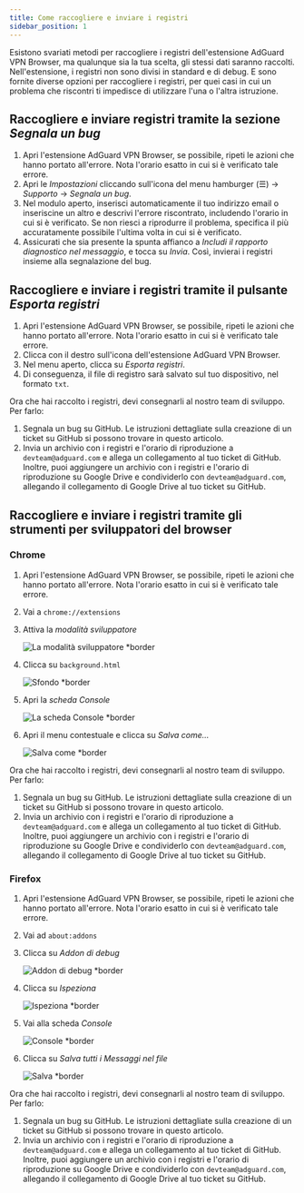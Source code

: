 ```yaml
---
title: Come raccogliere e inviare i registri
sidebar_position: 1
---
```


Esistono svariati metodi per raccogliere i registri dell'estensione AdGuard VPN Browser, ma qualunque sia la tua scelta, gli stessi dati saranno raccolti. Nell'estensione, i registri non sono divisi in standard e di debug. E sono fornite diverse opzioni per raccogliere i registri, per quei casi in cui un problema che riscontri ti impedisce di utilizzare l'una o l'altra istruzione.

## Raccogliere e inviare registri tramite la sezione *Segnala un bug*

1. Apri l'estensione AdGuard VPN Browser, se possibile, ripeti le azioni che hanno portato all'errore. Nota l'orario esatto in cui si è verificato tale errore.
1. Apri le *Impostazioni* cliccando sull'icona del menu hamburger (☰) → *Supporto* → *Segnala un bug*.
1. Nel modulo aperto, inserisci automaticamente il tuo indirizzo email o inseriscine un altro e descrivi l'errore riscontrato, includendo l'orario in cui si è verificato. Se non riesci a riprodurre il problema, specifica il più accuratamente possibile l'ultima volta in cui si è verificato.
1. Assicurati che sia presente la spunta affianco a *Includi il rapporto diagnostico nel messaggio*, e tocca su *Invia*. Così, invierai i registri insieme alla segnalazione del bug.

## Raccogliere e inviare i registri tramite il pulsante *Esporta registri*

1. Apri l'estensione AdGuard VPN Browser, se possibile, ripeti le azioni che hanno portato all'errore. Nota l'orario esatto in cui si è verificato tale errore.
1. Clicca con il destro sull'icona dell'estensione AdGuard VPN Browser.
1. Nel menu aperto, clicca su *Esporta registri*.
1. Di conseguenza, il file di registro sarà salvato sul tuo dispositivo, nel formato `txt`.

Ora che hai raccolto i registri, devi consegnarli al nostro team di sviluppo. Per farlo:

1. Segnala un bug su GitHub. Le istruzioni dettagliate sulla creazione di un ticket su GitHub si possono trovare in questo articolo.
1. Invia un archivio con i registri e l'orario di riproduzione a `devteam@adguard.com` e allega un collegamento al tuo ticket di GitHub. Inoltre, puoi aggiungere un archivio con i registri e l'orario di riproduzione su Google Drive e condividerlo con `devteam@adguard.com`, allegando il collegamento di Google Drive al tuo ticket su GitHub.

## Raccogliere e inviare i registri tramite gli strumenti per sviluppatori del browser

### Chrome

1. Apri l'estensione AdGuard VPN Browser, se possibile, ripeti le azioni che hanno portato all'errore. Nota l'orario esatto in cui si è verificato tale errore.
1. Vai a `chrome://extensions`
1. Attiva la *modalità sviluppatore*

    ![La modalità sviluppatore *border](https://cdn.adguardvpn.com/content/kb/vpn/browser_extension/dev_mode.png)

1. Clicca su `background.html`

    ![Sfondo *border](https://cdn.adguardvpn.com/content/kb/vpn/browser_extension/backgroung.png)

1. Apri la *scheda Console*

    ![La scheda Console *border](https://cdn.adguardvpn.com/content/kb/vpn/browser_extension/console.png)

1. Apri il menu contestuale e clicca su *Salva come…*

    ![Salva come *border](https://cdn.adguardvpn.com/content/kb/vpn/browser_extension/save.png)

Ora che hai raccolto i registri, devi consegnarli al nostro team di sviluppo. Per farlo:

1. Segnala un bug su GitHub. Le istruzioni dettagliate sulla creazione di un ticket su GitHub si possono trovare in questo articolo.
1. Invia un archivio con i registri e l'orario di riproduzione a `devteam@adguard.com` e allega un collegamento al tuo ticket di GitHub. Inoltre, puoi aggiungere un archivio con i registri e l'orario di riproduzione su Google Drive e condividerlo con `devteam@adguard.com`, allegando il collegamento di Google Drive al tuo ticket su GitHub.

### Firefox

1. Apri l'estensione AdGuard VPN Browser, se possibile, ripeti le azioni che hanno portato all'errore. Nota l'orario esatto in cui si è verificato tale errore.
1. Vai ad `about:addons`
1. Clicca su *Addon di debug*

    ![Addon di debug *border](https://cdn.adguardvpn.com/content/kb/vpn/browser_extension/add-ons.png)

1. Clicca su *Ispeziona*

    ![Ispeziona *border](https://cdn.adguardvpn.com/content/kb/vpn/browser_extension/inspect.png)

1. Vai alla scheda *Console*

    ![Console *border](https://cdn.adguardvpn.com/content/kb/vpn/browser_extension/ff_console.png)

1. Clicca su *Salva tutti i Messaggi nel file*

    ![Salva *border](https://cdn.adguardvpn.com/content/kb/vpn/browser_extension/save-to-file.png)

Ora che hai raccolto i registri, devi consegnarli al nostro team di sviluppo. Per farlo:

1. Segnala un bug su GitHub. Le istruzioni dettagliate sulla creazione di un ticket su GitHub si possono trovare in questo articolo.
1. Invia un archivio con i registri e l'orario di riproduzione a `devteam@adguard.com` e allega un collegamento al tuo ticket di GitHub. Inoltre, puoi aggiungere un archivio con i registri e l'orario di riproduzione su Google Drive e condividerlo con `devteam@adguard.com`, allegando il collegamento di Google Drive al tuo ticket su GitHub.
